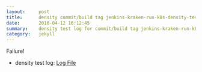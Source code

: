```yaml
---
layout:     post
title:      density commit/build tag jenkins-kraken-run-k8s-density-tests-31-3
date:       2016-04-12 16:12:45
summary:    density test log for commit/build tag jenkins-kraken-run-k8s-density-tests-31-3.
category:   jekyll
---
```


Failure!

- density test log: [Log File](http://s3-us-west-2.amazonaws.com/kraken-e2e-logs/density/jenkins-kraken-run-k8s-density-tests-31-3.log)
